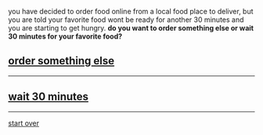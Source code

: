 you have decided to order food online from a local food place to deliver, but you are told your favorite food wont be ready for another 30 minutes and you are starting to get hungry. 
**do you want to order something else or wait 30 minutes for your favorite food?**
## [order something else](../otherfood/otherfood.md)
---
## [wait 30 minutes](../wait/wait.md)
---
[start over](../home.md)